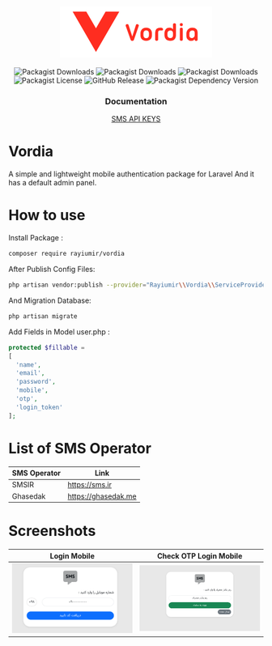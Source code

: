 <div align="center">
    <a href="https://github.com/Rayiumir/Vordia" target="_blank">
        <img src="./art/Vordia.png" alt="Vordia Logo">
    </a>
</div>
<br>
<div align="center">
    <img alt="Packagist Downloads" src="https://img.shields.io/packagist/dd/rayiumir/vordia">
    <img alt="Packagist Downloads" src="https://img.shields.io/packagist/dm/rayiumir/vordia">
    <img alt="Packagist Downloads" src="https://img.shields.io/packagist/dt/rayiumir/vordia">
    <img alt="Packagist License" src="https://img.shields.io/packagist/l/rayiumir/vordia">
    <img alt="GitHub Release" src="https://img.shields.io/github/v/release/rayiumir/vordia">
    <img alt="Packagist Dependency Version" src="https://img.shields.io/packagist/dependency-v/rayiumir/vordia/PHP">
</div>

<div align="center">
    <h3>Documentation</h3>
    <a href="./SMS_API_KEY.md">SMS API KEYS</a>
</div>

# Vordia

A simple and lightweight mobile authentication package for Laravel And it has a default admin panel.

# How to use

Install Package :

```bash
composer require rayiumir/vordia
```

After Publish Config Files:

```bash
php artisan vendor:publish --provider="Rayiumir\\Vordia\\ServiceProvider\\VordiaServiceProvider"
```

And Migration Database:

```bash
php artisan migrate
```

Add Fields in Model user.php :

```php
protected $fillable = 
[
  'name',
  'email',
  'password',
  'mobile',
  'otp',
  'login_token'
];
```
# List of SMS Operator

<table>
    <thead>
        <tr>
            <th>SMS Operator</th>
            <th>Link</th>
        </tr>
    </thead>
    <tbody>
        <tr>
            <td>SMSIR</td>
            <td><a href="https://sms.ir">https://sms.ir</a></td>
        </tr>
        <tr>
            <td>Ghasedak</td>
            <td><a href="https://ghasedak.me">https://ghasedak.me</a></td>
        </tr>
    </tbody>
</table>

# Screenshots

<table class="table">
  <thead>
    <tr>
      <th scope="col" width="1000px">Login Mobile</th>
      <th scope="col" width="1000px">Check OTP Login Mobile</th>
    </tr>
  </thead>
  <tbody>
    <tr>
      <td>
        <img src="./screenshots/login.png" width="100%" alt="Login Mobile">
      </td>
      <td>
        <img src="./screenshots/checkOTP.png" width="100%" alt="Check OTP Login Mobile">
      </td>
    </tr>
  </tbody>
</table>
